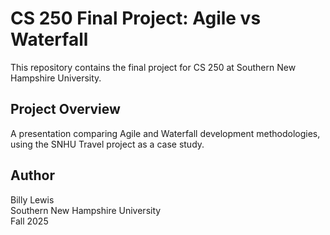 # CS 250 Final Project: Agile vs Waterfall

This repository contains the final project for CS 250 at Southern New Hampshire University.

## Project Overview

A presentation comparing Agile and Waterfall development methodologies, using the SNHU Travel project as a case study.

## Author

Billy Lewis  
Southern New Hampshire University  
Fall 2025
